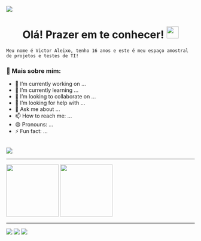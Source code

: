 ![](https://i.pinimg.com/originals/50/99/18/509918b2b60b25cd2d683f9963f0f59a.gif)

<h1 align="center"> Olá! Prazer em te conhecer! <img src="https://raw.githubusercontent.com/iampavangandhi/iampavangandhi/master/gifs/Hi.gif" height="32px"></h1>

`Meu nome é Victor Aleixo, tenho 16 anos e este é meu espaço amostral de projetos e testes de TI!`

### :rocket: Mais sobre mim:

- 🔭 I’m currently working on ...
- 🌱 I’m currently learning ...
- 👯 I’m looking to collaborate on ...
- 🤔 I’m looking for help with ...
- 💬 Ask me about ...
- 📫 How to reach me: ...
- 😄 Pronouns: ...
- ⚡ Fun fact: ...

##

<div><!--Stacks-->
  <img src="https://img.icons8.com/color/48/000000/python--v1.png"/>
</div>

___
<div><!--Stats-->
  <img height="140em" src="https://github-readme-stats.vercel.app/api?username=victoraleix0&show_icons=true&theme=omni"/>
  <img height="140em" src="https://github-readme-stats.vercel.app/api/top-langs/?username=victoraleix0&layout=compact&theme=omni"/>
</div>

___
<div><!--Contact-->
  <a href="https://www.instagram.com/aleixo"><img src="https://img.shields.io/badge/-Instagram-%23E4405F?style=for-the-badge&logo=instagram&logoColor=white"/></a>
  <a href="https://www.linkedin.com/in/victor-hugo-aleixo/"><img src="https://img.shields.io/badge/-LinkedIn-%230077B5?style=for-the-badge&logo=linkedin&logoColor=white"/></a>
  <a href="mailto:contato.victorzmr@gmail.com"><img src="https://img.shields.io/badge/-Gmail-%23333?style=for-the-badge&logo=gmail&logoColor=white"/></a>
</div>
